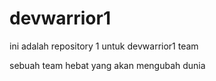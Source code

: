 # devwarrior1

ini adalah repository 1 untuk devwarrior1 team

sebuah team hebat yang akan mengubah dunia
